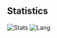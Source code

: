 ## Statistics
![Stats](https://github-readme-stats.vercel.app/api?username=harp077&show_icons=true&count_private=true&hide_title=false)
![Lang](https://github-readme-stats.vercel.app/api/top-langs/?username=harp077&layout=compact&hide_title=true)

<!--
**harp077/harp077** is a ✨ _special_ ✨ repository because its `README.md` (this file) appears on your GitHub profile.

Here are some ideas to get you started:

- 🔭 I’m currently working on ...
- 🌱 I’m currently learning ...
- 👯 I’m looking to collaborate on ...
- 🤔 I’m looking for help with ...
- 💬 Ask me about ...
- 📫 How to reach me: ...
- 😄 Pronouns: ...
- ⚡ Fun fact: ...
-->

